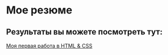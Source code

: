 # Мое резюме

## Результаты вы можете посмотреть тут:


[Моя первая работа в HTML & CSS](https://github.com/anapreenko09/resume.git)
